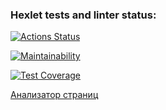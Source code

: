 ### Hexlet tests and linter status:
[![Actions Status](https://github.com/RomanKharkin/java-project-72/workflows/hexlet-check/badge.svg)](https://github.com/RomanKharkin/java-project-72/actions)

[![Maintainability](https://api.codeclimate.com/v1/badges/8faf3d77a1cb5e07f083/maintainability)](https://codeclimate.com/github/RomanKharkin/java-project-72/maintainability)

[![Test Coverage](https://api.codeclimate.com/v1/badges/8faf3d77a1cb5e07f083/test_coverage)](https://codeclimate.com/github/RomanKharkin/java-project-72/test_coverage)

[Анализатор страниц](https://java-project-72-rvc6.onrender.com)